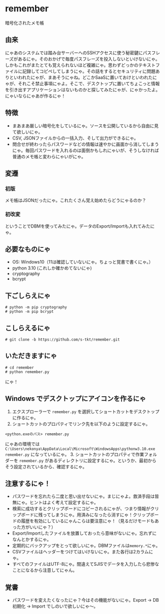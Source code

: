 # remember
暗号化されたメモ帳

## 由来
にゃあのシステムでは踏み台サーバーへのSSHアクセスに使う秘密鍵にパスフレーズがあるにゃ。そのおかげで毎度パスフレーズを投入しないといけないにゃ。しかもこれがまたとても覚えられないほど複雑にゃ。思わずどっかのテキストファイルに記録してコピペしてしまうにゃ。その話をするとセキュリティに問題ありといわれたにゃが、まあそうにゃね。どこかSaaSに置いておけといわれたにゃが、それこそ禁止事項にゃよ。そこで、デスクトップに置いてちょこっと情報を引き出すアプリケーションはないものかと探してみたにゃが、にゃかったよ。にゃいならにゃあが作るにゃ！

## 特徴
* まあまあ厳しい暗号化をしているにゃ。ソースを公開しているから自由に見て欲しいにゃ。
* CSV, JSONファイルからの一括入力、そして出力ができるにゃ。
* 問合せが終わったらパスワードなどの情報は速やかに画面から消してしまうにゃ。毎回パスワードを入れるのは面倒かもしれにゃいが、そうしなければ普通のメモ帳と変わらにゃいがにゃ。

## 変遷
### 初版
メモ帳はJSONだったにゃ。これたくさん覚え始めたらどうにゃるのか？

### 初改変
ということでDBMを使ってみたにゃ。データのExport/Importも入れてみたにゃ。

## 必要なものにゃ
* OS: Windows10（11は確認していないにゃ。ちょっと覚書で書くにゃ。）
* python 3.10 (これしか確かめてないにゃ)
* cryptography
* bcrypt

## 下ごしらえにゃ
```console
# python -m pip cryptography
# python -m pip bcrypt
```

## こしらえるにゃ
```console
# git clone -b https://github.com/s-tkt/remember.git
```

## いただきますにゃ
```console
# cd remember
# python remember.py
```

にゃ！

## Windows でデスクトップにアイコンを作るにゃ
1. エクスプローラーで `remember.py` を選択してショートカットをデスクトップに作るにゃ。
2. ショートカットのプロパティでリンク先を以下のように設定するにゃ。
```
<python.exeのパス> remember.py
```
にゃあの環境では `C:\Users\nekonya\AppData\Local\Microsoft\WindowsApps\pythonw3.10.exe remember.py` になっているにゃ。
3. ショートカットのプロパティで作業フォルダーを `remember.py` があるディレクトリに設定するにゃ。というか、最初からそう設定されているから、確認するにゃ。

## 注意するにゃ！
* パスワードを忘れたら二度と思い出せないにゃ。まじにゃよ。救済手段は皆無にゃ。ヒントはよく考えて設定するにゃ。
* 検索に成功するとクリップボードにコピーされるにゃが、つまり情報がクリップボードに残ってしまうにゃ。用済みになったら消すにゃ！クリップボードの履歴を有効にしているにゃんこらは要注意にゃ！（見るだけモードもあった方がいいにゃ？）
* Export/Importしたファイルを放置しておったら意味がないにゃ。忘れずになんとかするにゃ。
* 定期的にバックアップをとって欲しいにゃ。DBMファイルは`memory.*`にゃ。
* CSVファイルはヘッダーをつけてはいけないにゃ。また各行は2カラムにゃ。
* すべてのファイルはUTF-8にゃ。間違えてSJISでデータを入力したら悲惨なことになるから注意してにゃん。

## 覚書
* パスワードを変えたくなったにゃ？今はその機能がないにゃ。Export -> DB初期化 -> Import でしのいで欲しいにゃ～。
